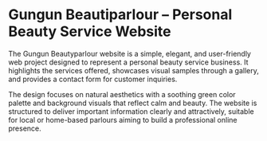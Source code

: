 # Gungun Beautiparlour – Personal Beauty Service Website
The Gungun Beautyparlour website is a simple, elegant, and user-friendly web project designed to represent a personal beauty service business. It highlights the services offered, showcases visual samples through a gallery, and provides a contact form for customer inquiries.

The design focuses on natural aesthetics with a soothing green color palette and background visuals that reflect calm and beauty. The website is structured to deliver important information clearly and attractively, suitable for local or home-based parlours aiming to build a professional online presence.
